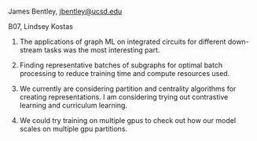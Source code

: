 James Bentley, jbentley@ucsd.edu

B07, Lindsey Kostas

1) The applications of graph ML on integrated circuits for different down-stream tasks was the most interesting part. 

2) Finding representative batches of subgraphs for optimal batch processing to reduce training time and compute resources used.

3) We currently are considering partition and centrality algorithms for creating representations. I am considering trying out contrastive learning and curriculum learning.

4) We could try training on multiple gpus to check out how our model scales on multiple gpu partitions.
